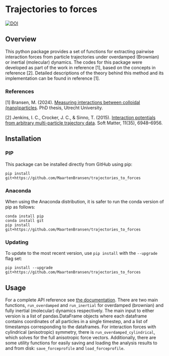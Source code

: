 # Trajectories to forces
[![DOI](https://zenodo.org/badge/247725507.svg)](https://zenodo.org/doi/10.5281/zenodo.10521766)
## Overview
This python package provides a set of functions for extracting pairwise interaction forces from particle trajectories under overdamped (Brownian) or inertial (molecular) dynamics. The codes for this package were developed as part of the work in reference [1], based on the concepts in reference [2].
Detailed descriptions of the theory behind this method and its implementation can be found in reference [1].

### References
[1] Bransen, M. (2024). [Measuring interactions between colloidal (nano)particles](https://doi.org/10.33540/2252). PhD thesis, Utrecht University.

[2] Jenkins, I. C., Crocker, J. C., & Sinno, T. (2015). [Interaction potentials from arbitrary multi-particle trajectory data](https://doi.org/10.1039/C5SM01233C). Soft Matter, 11(35), 6948–6956. 


## Installation
### PIP
This package can be installed directly from GitHub using pip:
```
pip install git+https://github.com/MaartenBransen/trajectories_to_forces
```
### Anaconda
When using the Anaconda distribution, it is safer to run the conda version of pip as follows:
```
conda install pip
conda install git
pip install git+https://github.com/MaartenBransen/trajectories_to_forces
```
### Updating
To update to the most recent version, use `pip install` with the `--upgrade` flag set:
```
pip install --upgrade git+https://github.com/MaartenBransen/trajectories_to_forces
```

## Usage
For a complete API reference see [the documentation](https://maartenbransen.github.io/trajectories_to_forces/).
There are two main functions, `run_overdamped` and `run_inertial` for overdamped (brownian) and fully inertial (molecular) dynamics respectively. The main input to either version is a list of pandas.DataFrame objects where each dataframe contains coordinates of all particles in a single timestep, and a list of timestamps corresponding to the dataframes. For interaction forces with cylindrical (anisotropic) symmetry, there is `run_overdamped_cylindrical`, which solves for the full anisotropic force vectors.
Additionally, there are some utility functions for easily saving and loading the analysis results to and from disk: `save_forceprofile` and `load_forceprofile`.
